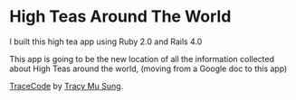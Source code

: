 # High Teas Around The World

I built this high tea app using Ruby 2.0 and Rails 4.0

This app is going to be the new location of all the information collected about High Teas around the world, (moving from a Google doc to this app)

[TraceCode](http://www.tracecode.com.au/blog/) 
by [Tracy Mu Sung](https://twitter.com/TracyMuSung).